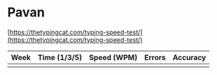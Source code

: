 # Pavan

[https://thetypingcat.com/typing-speed-test/](https://thetypingcat.com/typing-speed-test/)


|  Week  |  Time (1/3/5)  |  Speed (WPM)  |  Errors  |  Accuracy  |  
|  ----  |  ------------  |  ------------ | -------- | ---------- |
|    |    |    |    |    | 